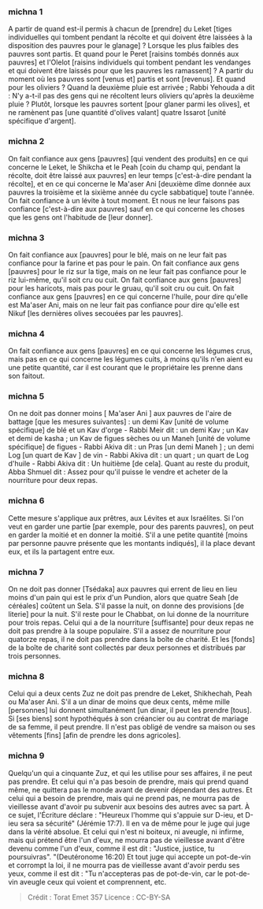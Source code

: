 
### michna 1
A partir de quand est-il permis à chacun de [prendre] du Leket [tiges individuelles qui tombent pendant la récolte et qui doivent être laissées à la disposition des pauvres pour le glanage] ? Lorsque les plus faibles des pauvres sont partis. Et quand pour le Peret [raisins tombés donnés aux pauvres] et l'Olelot [raisins individuels qui tombent pendant les vendanges et qui doivent être laissés pour que les pauvres les ramassent] ? A partir du moment où les pauvres sont [venus et] partis et sont [revenus]. Et quand pour les oliviers ? Quand la deuxième pluie est arrivée ; Rabbi Yehouda a dit : N'y a-t-il pas des gens qui ne récoltent leurs oliviers qu'après la deuxième pluie ? Plutôt, lorsque les pauvres sortent [pour glaner parmi les olives], et ne ramènent pas [une quantité d'olives valant] quatre Issarot [unité spécifique d'argent].

### michna 2
On fait confiance aux gens [pauvres] [qui vendent des produits] en ce qui concerne le Leket, le Shikcha et le Peah [coin du champ qui, pendant la récolte, doit être laissé aux pauvres] en leur temps [c'est-à-dire pendant la récolte], et en ce qui concerne le Ma'aser Ani [deuxième dîme donnée aux pauvres la troisième et la sixième année du cycle sabbatique] toute l'année. On fait confiance à un lévite à tout moment. Et nous ne leur faisons pas confiance [c'est-à-dire aux pauvres] sauf en ce qui concerne les choses que les gens ont l'habitude de [leur donner].

### michna 3
On fait confiance aux [pauvres] pour le blé, mais on ne leur fait pas confiance pour la farine et pas pour le pain. On fait confiance aux gens [pauvres] pour le riz sur la tige, mais on ne leur fait pas confiance pour le riz lui-même, qu'il soit cru ou cuit. On fait confiance aux gens [pauvres] pour les haricots, mais pas pour le gruau, qu'il soit cru ou cuit. On fait confiance aux gens [pauvres] en ce qui concerne l'huile, pour dire qu'elle est Ma'aser Ani, mais on ne leur fait pas confiance pour dire qu'elle est Nikuf [les dernières olives secouées par les pauvres].

### michna 4
On fait confiance aux gens [pauvres] en ce qui concerne les légumes crus, mais pas en ce qui concerne les légumes cuits, à moins qu'ils n'en aient eu une petite quantité, car il est courant que le propriétaire les prenne dans son faitout.

### michna 5
On ne doit pas donner moins [ Ma'aser Ani ] aux pauvres de l'aire de battage [que les mesures suivantes] : un demi Kav [unité de volume spécifique] de blé et un Kav d'orge - Rabbi Meir dit : un demi Kav ; un Kav et demi de kasha ; un Kav de figues sèches ou un Maneh [unité de volume spécifique] de figues - Rabbi Akiva dit : un Pras [un demi Maneh ] ; un demi Log [un quart de Kav ] de vin - Rabbi Akiva dit : un quart ; un quart de Log d'huile - Rabbi Akiva dit : Un huitième [de cela]. Quant au reste du produit, Abba Shmuel dit : Assez pour qu'il puisse le vendre et acheter de la nourriture pour deux repas.

### michna 6
Cette mesure s'applique aux prêtres, aux Lévites et aux Israélites. Si l'on veut en garder une partie [par exemple, pour des parents pauvres], on peut en garder la moitié et en donner la moitié. S'il a une petite quantité [moins par personne pauvre présente que les montants indiqués], il la place devant eux, et ils la partagent entre eux.

### michna 7
On ne doit pas donner [Tsédaka] aux pauvres qui errent de lieu en lieu moins d'un pain qui est le prix d'un Pundion, alors que quatre Seah [de céréales] coûtent un Sela. S'il passe la nuit, on donne des provisions [de literie] pour la nuit. S'il reste pour le Chabbat, on lui donne de la nourriture pour trois repas. Celui qui a de la nourriture [suffisante] pour deux repas ne doit pas prendre à la soupe populaire. S'il a assez de nourriture pour quatorze repas, il ne doit pas prendre dans la boîte de charité. Et les [fonds] de la boîte de charité sont collectés par deux personnes et distribués par trois personnes.

### michna 8
Celui qui a deux cents Zuz ne doit pas prendre de Leket, Shikhechah, Peah ou Ma'aser Ani. S'il a un dinar de moins que deux cents, même mille [personnes] lui donnent simultanément [un dinar, il peut les prendre [tous]. Si [ses biens] sont hypothéqués à son créancier ou au contrat de mariage de sa femme, il peut prendre. Il n'est pas obligé de vendre sa maison ou ses vêtements [fins] [afin de prendre les dons agricoles].

### michna 9
Quelqu'un qui a cinquante Zuz, et qui les utilise pour ses affaires, il ne peut pas prendre. Et celui qui n'a pas besoin de prendre, mais qui prend quand même, ne quittera pas le monde avant de devenir dépendant des autres. Et celui qui a besoin de prendre, mais qui ne prend pas, ne mourra pas de vieillesse avant d'avoir pu subvenir aux besoins des autres avec sa part. À ce sujet, l'Écriture déclare : "Heureux l'homme qui s'appuie sur D-ieu, et D-ieu sera sa sécurité" (Jérémie 17:7). Il en va de même pour le juge qui juge dans la vérité absolue. Et celui qui n'est ni boiteux, ni aveugle, ni infirme, mais qui prétend être l'un d'eux, ne mourra pas de vieillesse avant d'être devenu comme l'un d'eux, comme il est dit : "Justice, justice, tu poursuivras". "(Deutéronome 16:20) Et tout juge qui accepte un pot-de-vin et corrompt la loi, il ne mourra pas de vieillesse avant d'avoir perdu ses yeux, comme il est dit : "Tu n'accepteras pas de pot-de-vin, car le pot-de-vin aveugle ceux qui voient et comprennent, etc.

>Crédit : Torat Emet 357
>Licence : CC-BY-SA 